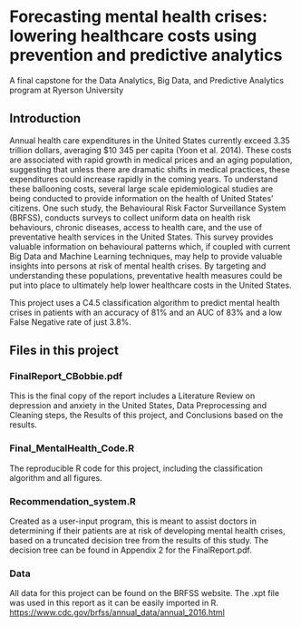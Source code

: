 # Forecasting mental health crises: lowering healthcare costs using prevention and predictive analytics
A final capstone for the Data Analytics, Big Data, and Predictive Analytics program at Ryerson University

## Introduction
Annual health care expenditures in the United States currently exceed 3.35 trillion dollars, averaging $10 345 per capita (Yoon et al. 2014). These costs are associated with rapid growth in medical prices and an aging population, suggesting that unless there are dramatic shifts in medical practices, these expenditures could increase rapidly in the coming years. 
To understand these ballooning costs, several large scale epidemiological studies are being conducted to provide information on the health of United States’ citizens. One such study, the Behavioural Risk Factor Surveillance System (BRFSS), conducts surveys to collect uniform data on health risk behaviours, chronic diseases, access to health care, and the use of preventative health services in the United States.  This survey provides valuable information on behavioural patterns which, if coupled with current Big Data and Machine Learning techniques, may help to provide valuable insights into persons at risk of mental health crises. By targeting and understanding these populations, preventative health measures could be put into place to ultimately help lower healthcare costs in the United States.

This project uses a C4.5 classification algorithm to predict mental health crises in patients with an accuracy of 81% and an AUC of 83% and a low False Negative rate of just 3.8%. 

## Files in this project

### FinalReport_CBobbie.pdf
  This is the final copy of the report includes a Literature Review on depression and anxiety in the United States, Data Preprocessing and Cleaning steps, the Results of this project, and Conclusions based on the results.
  
### Final_MentalHealth_Code.R
  The reproducible R code for this project, including the classification algorithm and all figures.

### Recommendation_system.R
  Created as a user-input program, this is meant to assist doctors in determining if their patients are at risk of developing mental health crises, based on a truncated decision tree from the results of this study. The decision tree can be found in Appendix 2 for the FinalReport.pdf.
  
### Data
  All data for this project can be found on the BRFSS website. The .xpt file was used in this report as it can be easily imported in R.
    https://www.cdc.gov/brfss/annual_data/annual_2016.html
    


